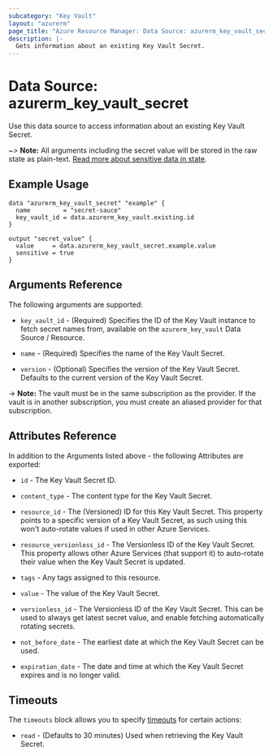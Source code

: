 ```yaml
---
subcategory: "Key Vault"
layout: "azurerm"
page_title: "Azure Resource Manager: Data Source: azurerm_key_vault_secret"
description: |-
  Gets information about an existing Key Vault Secret.
---
```


# Data Source: azurerm_key_vault_secret

Use this data source to access information about an existing Key Vault Secret.

~> **Note:** All arguments including the secret value will be stored in the raw state as plain-text.
[Read more about sensitive data in state](/docs/state/sensitive-data.html).

## Example Usage

```hcl
data "azurerm_key_vault_secret" "example" {
  name         = "secret-sauce"
  key_vault_id = data.azurerm_key_vault.existing.id
}

output "secret_value" {
  value     = data.azurerm_key_vault_secret.example.value
  sensitive = true
}
```

## Arguments Reference

The following arguments are supported:

* `key_vault_id` - (Required)  Specifies the ID of the Key Vault instance to fetch secret names from, available on the `azurerm_key_vault` Data Source / Resource.

* `name` - (Required) Specifies the name of the Key Vault Secret.

* `version` - (Optional) Specifies the version of the Key Vault Secret. Defaults to the current version of the Key Vault Secret.

-> **Note:** The vault must be in the same subscription as the provider. If the vault is in another subscription, you must create an aliased provider for that subscription.

## Attributes Reference

In addition to the Arguments listed above - the following Attributes are exported:

* `id` - The Key Vault Secret ID.

* `content_type` - The content type for the Key Vault Secret.

* `resource_id` - The (Versioned) ID for this Key Vault Secret. This property points to a specific version of a Key Vault Secret, as such using this won't auto-rotate values if used in other Azure Services.

* `resource_versionless_id` - The Versionless ID of the Key Vault Secret. This property allows other Azure Services (that support it) to auto-rotate their value when the Key Vault Secret is updated.

* `tags` - Any tags assigned to this resource.

* `value` - The value of the Key Vault Secret.

* `versionless_id` - The Versionless ID of the Key Vault Secret. This can be used to always get latest secret value, and enable fetching automatically rotating secrets.

* `not_before_date` - The earliest date at which the Key Vault Secret can be used.

* `expiration_date` - The date and time at which the Key Vault Secret expires and is no longer valid.

## Timeouts

The `timeouts` block allows you to specify [timeouts](https://developer.hashicorp.com/terraform/language/resources/configure#define-operation-timeouts) for certain actions:

* `read` - (Defaults to 30 minutes) Used when retrieving the Key Vault Secret.
